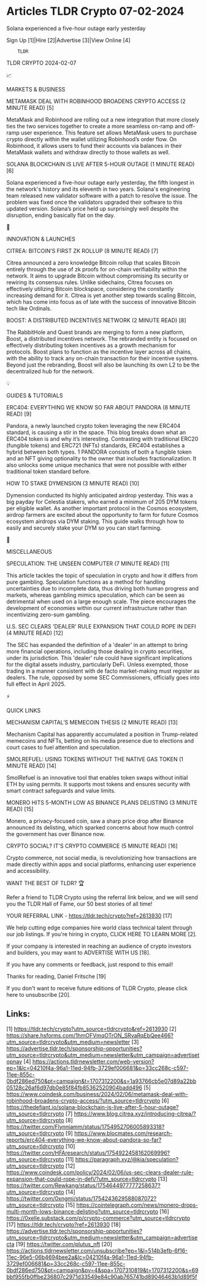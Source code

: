 # Articles TLDR Crypto 07-02-2024

Solana experienced a five-hour outage early yesterday  

Sign Up [1]|Hire [2]|Advertise [3]|View Online [4] 

		TLDR 

TLDR CRYPTO 2024-02-07

📈 

MARKETS & BUSINESS

 METAMASK DEAL WITH ROBINHOOD BROADENS CRYPTO ACCESS (2 MINUTE READ)
[5] 

 MetaMask and Robinhood are rolling out a new integration that more
closely ties the two services together to create a more seamless
on-ramp and off-ramp user experience. This feature set allows MetaMask
users to purchase crypto directly within the wallet utilizing
Robinhood’s order flow. On Robinhood, it allows users to fund their
accounts via balances in their MetaMask wallets and withdraw directly
to those wallets as well. 

 SOLANA BLOCKCHAIN IS LIVE AFTER 5-HOUR OUTAGE (1 MINUTE READ) [6] 

 Solana experienced a five-hour outage early yesterday, the fifth
longest in the network's history and its eleventh in two years.
Solana's engineering team released new validator software with a patch
to resolve the issue. The problem was fixed once the validators
upgraded their software to this updated version. Solana’s price held
up surprisingly well despite the disruption, ending basically flat on
the day. 

🚀 

INNOVATION & LAUNCHES

 CITREA: BITCOIN’S FIRST ZK ROLLUP (8 MINUTE READ) [7] 

 Citrea announced a zero knowledge Bitcoin rollup that scales Bitcoin
entirely through the use of zk proofs for on-chain verifiability
within the network. It aims to upgrade Bitcoin without compromising
its security or rewiring its consensus rules. Unlike sidechains,
Citrea focuses on effectively utilizing Bitcoin blockspace,
considering the constantly increasing demand for it. Citrea is yet
another step towards scaling Bitcoin, which has come into focus as of
late with the success of innovative Bitcoin tech like Ordinals. 

 BOOST: A DISTRIBUTED INCENTIVES NETWORK (2 MINUTE READ) [8] 

 The RabbitHole and Quest brands are merging to form a new platform,
Boost, a distributed incentives network. The rebranded entity is
focused on effectively distributing token incentives as a growth
mechanism for protocols. Boost plans to function as the incentive
layer across all chains, with the ability to track any on-chain
transaction for their incentive systems. Beyond just the rebranding,
Boost will also be launching its own L2 to be the decentralized hub
for the network. 

💡 

GUIDES & TUTORIALS

 ERC404: EVERYTHING WE KNOW SO FAR ABOUT PANDORA (8 MINUTE READ) [9] 

 Pandora, a newly launched crypto token leveraging the new ERC404
standard, is causing a stir in the space. This blog breaks down what
an ERC404 token is and why it’s interesting. Contrasting with
traditional ERC20 (fungible tokens) and ERC721 (NFTs) standards,
ERC404 establishes a hybrid between both types. 1 PANDORA consists of
both a fungible token and an NFT giving optionality to the owner that
includes fractionalization. It also unlocks some unique mechanics that
were not possible with either traditional token standard before. 

 HOW TO STAKE DYMENSION (3 MINUTE READ) [10] 

 Dymension conducted its highly anticipated airdrop yesterday. This
was a big payday for Celestia stakers, who earned a minimum of 205 DYM
tokens per eligible wallet. As another important protocol in the
Cosmos ecosystem, airdrop farmers are excited about the opportunity to
farm for future Cosmos ecosystem airdrops via DYM staking. This guide
walks through how to easily and securely stake your DYM so you can
start farming. 

🦄 

MISCELLANEOUS

 SPECULATION: THE UNSEEN COMPUTER (7 MINUTE READ) [11] 

 This article tackles the topic of speculation in crypto and how it
differs from pure gambling. Speculation functions as a method for
handling uncertainties due to incomplete data, thus driving both human
progress and markets, whereas gambling mimics speculation, which can
be seen as detrimental when used on a large enough scale. The piece
encourages the development of economies within our current
infrastructure rather than incentivizing zero-sum gambling. 

 U.S. SEC CLEARS 'DEALER' RULE EXPANSION THAT COULD ROPE IN DEFI (4
MINUTE READ) [12] 

 The SEC has expanded the definition of a 'dealer' in an attempt to
bring more financial operations, including those dealing in crypto
securities, under its jurisdiction. This 'dealer' rule could have
significant implications for the digital assets industry, particularly
DeFi. Unless exempted, those trading in a manner consistent with de
facto market-making must register as dealers. The rule, opposed by
some SEC Commissioners, officially goes into full effect in April
2025. 

⚡ 

QUICK LINKS

 MECHANISM CAPITAL’S MEMECOIN THESIS (2 MINUTE READ) [13] 

 Mechanism Capital has apparently accumulated a position in
Trump-related memecoins and NFTs, betting on his media presence due to
elections and court cases to fuel attention and speculation. 

 SMOLREFUEL: USING TOKENS WITHOUT THE NATIVE GAS TOKEN (1 MINUTE READ)
[14] 

 SmolRefuel is an innovative tool that enables token swaps without
initial ETH by using permits. It supports most tokens and ensures
security with smart contract safeguards and value limits. 

 MONERO HITS 5-MONTH LOW AS BINANCE PLANS DELISTING (3 MINUTE READ)
[15] 

 Monero, a privacy-focused coin, saw a sharp price drop after Binance
announced its delisting, which sparked concerns about how much control
the government has over Binance now. 

 CRYPTO SOCIAL? IT'S CRYPTO COMMERCE (5 MINUTE READ) [16] 

 Crypto commerce, not social media, is revolutionizing how
transactions are made directly within apps and social platforms,
enhancing user experience and accessibility. 

WANT THE BEST OF TLDR? 🏆

Refer a friend to TLDR Crypto using the referral link below, and we
will send you the TLDR Hall of Fame, our 50 best stories of all time!

YOUR REFERRAL LINK - https://tldr.tech/crypto?ref=2613930 [17]

 We help cutting edge companies hire world class technical talent
through our job listings. If you're hiring in crypto, CLICK HERE TO
LEARN MORE [2]. 

If your company is interested in reaching an audience of crypto
investors and builders, you may want to ADVERTISE WITH US [18]. 

If you have any comments or feedback, just respond to this email! 

Thanks for reading, 
Daniel Fritsche [19] 

If you don't want to receive future editions of TLDR Crypto,
please click here to unsubscribe [20]. 

 

Links:
------
[1] https://tldr.tech/crypto?utm_source=tldrcrypto&ref=2613930
[2] https://share.hsforms.com/1hmOFVmqOTrON_SRvaRqEbQee466?utm_source=tldrcrypto&utm_medium=newsletter
[3] https://advertise.tldr.tech/sponsorship-opportunities?utm_source=tldrcrypto&utm_medium=newsletter&utm_campaign=advertisetopnav
[4] https://actions.tldrnewsletter.com/web-version?ep=1&lc=04210f4a-96a1-11ed-94fb-3729ef006681&p=33cc268c-c597-11ee-855c-0bdf286ed750&pt=campaign&t=1707312200&s=1a93766cb5e07d89a22bb05128c26af6d97db0e85f84fb85362520904badd496
[5] https://www.coindesk.com/business/2024/02/06/metamask-deal-with-robinhood-broadens-crypto-access/?utm_source=tldrcrypto
[6] https://thedefiant.io/solana-blockchain-is-live-after-5-hour-outage?utm_source=tldrcrypto
[7] https://www.blog.citrea.xyz/introducing-citrea/?utm_source=tldrcrypto
[8] https://twitter.com/Flynnjamm/status/1754952706005893318?utm_source=tldrcrypto
[9] https://www.blocmates.com/research-reports/erc404-everything-we-know-about-pandora-so-far?utm_source=tldrcrypto
[10] https://twitter.com/HFAresearch/status/1754922458162069996?utm_source=tldrcrypto
[11] https://paragraph.xyz/@kia/speculation?utm_source=tldrcrypto
[12] https://www.coindesk.com/policy/2024/02/06/us-sec-clears-dealer-rule-expansion-that-could-rope-in-defi/?utm_source=tldrcrypto
[13] https://twitter.com/Rewkang/status/1754644977777258637?utm_source=tldrcrypto
[14] https://twitter.com/0xngmi/status/1754243629588087072?utm_source=tldrcrypto
[15] https://cointelegraph.com/news/monero-drops-multi-month-lows-binance-delisting?utm_source=tldrcrypto
[16] https://0xelle.substack.com/p/crypto-commerce?utm_source=tldrcrypto
[17] https://tldr.tech/crypto?ref=2613930
[18] https://advertise.tldr.tech/sponsorship-opportunities?utm_source=tldrcrypto&utm_medium=newsletter&utm_campaign=advertisecta
[19] https://twitter.com/plutus_nft
[20] https://actions.tldrnewsletter.com/unsubscribe?ep=1&l=514b3efb-6f16-11ec-96e5-06b4694bee2a&lc=04210f4a-96a1-11ed-94fb-3729ef006681&p=33cc268c-c597-11ee-855c-0bdf286ed750&pt=campaign&pv=4&spa=1707310819&t=1707312200&s=69bbf955fb0ffbe236807c2971d33549e84c90ab765741bd89046463b1d89f5f